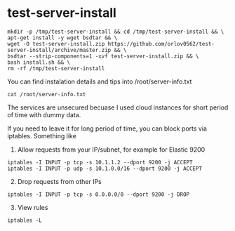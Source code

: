# test-server-install

```
mkdir -p /tmp/test-server-install && cd /tmp/test-server-install && \
apt-get install -y wget bsdtar && \
wget -O test-server-install.zip https://github.com/orlov0562/test-server-install/archive/master.zip && \
bsdtar --strip-components=1 -xvf test-server-install.zip && \
bash install.sh && \
rm -rf /tmp/test-server-install
```

You can find instalation details and tips into /root/server-info.txt
```
cat /root/server-info.txt
```

The services are unsecured becuase I used cloud instances for short period of time with dummy data.

If you need to leave it for long period of time, you can block ports via iptables. Something like

1. Allow requests from your IP/subnet, for example for Elastic 9200
```
iptables -I INPUT -p tcp -s 10.1.1.2 --dport 9200 -j ACCEPT
iptables -I INPUT -p udp -s 10.1.0.0/16 --dport 9200 -j ACCEPT
```
2. Drop requests from other IPs
```
iptables -I INPUT -p tcp -s 0.0.0.0/0 --dport 9200 -j DROP
```
3. View rules
```
iptables -L
```

